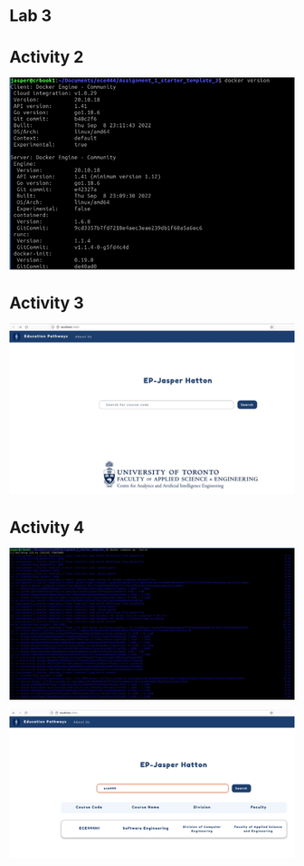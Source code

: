 # Lab 3

# Activity 2

![screengrab](./activity-2.png)

# Activity 3

![screengrab](./activity-3.jpg)

# Activity 4

![screengrab](./activity-4-1.png)

![screengrab](./activity-4-2.png)
